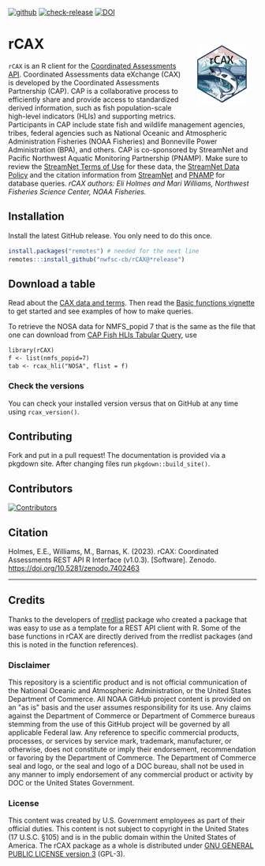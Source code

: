 [![github](https://img.shields.io/github/v/release/nwfsc-cb/rCAX?color=brightgreen&label=GitHub)](https://github.com/nwfsc-cb/rCAX/releases/latest)
[![check-release](https://github.com/nwfsc-cb/rCAX/actions/workflows/check-release.yaml/badge.svg)](https://github.com/nwfsc-cb/rCAX/actions/workflows/check-release.yaml)
[![DOI](https://zenodo.org/badge/DOI/10.5281/zenodo.7402463.svg)](https://doi.org/10.5281/zenodo.7402463)


rCAX <img src="man/figures/logo2.png" align="right" width="20%"  hspace="20" vspace="20"/>
========

`rCAX` is an R client for the [Coordinated Assessments API](https://www.streamnet.org/resources/exchange-tools/rest-api-documentation/). Coordinated Assessments data eXchange (CAX) is developed by the Coordinated Assessments Partnership (CAP). CAP is a collaborative process to efficiently share and provide access to standardized derived information, such as fish population-scale high-level indicators (HLIs) and supporting metrics. Participants in CAP include state fish and wildlife management agencies, tribes, federal agencies such as National Oceanic and Atmospheric Administration Fisheries (NOAA Fisheries) and Bonneville Power Administration (BPA), and others. CAP is co-sponsored by StreamNet and Pacific Northwest Aquatic Monitoring Partnership (PNAMP). Make sure to review the [StreamNet Terms of Use](https://nwfsc-cb.github.io/rCAX/articles/terms.html) for these data, the [StreamNet Data Policy](https://www.streamnet.org/resources/exchange-tools/data-agreements/) and the citation information from [StreamNet](https://www.streamnet.org/resources/citing-sn/) and [PNAMP](https://www.pnamp.org/project/data-citation-and-attribution) for database queries. *rCAX authors: Eli Holmes and Mari Williams, Northwest Fisheries Science Center, NOAA Fisheries.*

## Installation

Install the latest GitHub release. You only need to do this once.

```r
install.packages("remotes") # needed for the next line
remotes:::install_github("nwfsc-cb/rCAX@*release")
```

## Download a table

Read about the [CAX data and terms](https://nwfsc-cb.github.io/rCAX/articles/cax.html). Then read the [Basic functions vignette](https://nwfsc-cb.github.io/rCAX/articles/basics.html) to get started and see examples of how to make queries.

To retrieve the NOSA data for NMFS_popid 7 that is the same as the file that one can download from [CAP Fish HLIs Tabular Query](https://www.streamnet.org/data/hli/), use

```
library(rCAX)
f <- list(nmfs_popid=7)
tab <- rcax_hli("NOSA", flist = f)
```

### Check the versions

You can check your installed version versus that on GitHub at any time using `rcax_version()`.


## Contributing

Fork and put in a pull request! The documentation is provided via a pkgdown site. After changing files run `pkgdown::build_site()`.

## Contributors

[![Contributors](https://contrib.rocks/image?repo=nwfsc-cb/rCAX)](https://github.com/nwfsc-cb/rCAX/graphs/contributors)

## Citation

Holmes, E.E., Williams, M., Barnas, K. (2023). rCAX: Coordinated Assessments REST API R Interface (v1.0.3). [Software]. Zenodo. https://doi.org/10.5281/zenodo.7402463


<hr>

## Credits

Thanks to the developers of [rredlist](https://github.com/ropensci/rredlist) package who created a package that was easy to use as a template for a REST API client with R. Some of the base functions in rCAX are directly derived from the rredlist packages (and this is noted in the function references).


### Disclaimer

This repository is a scientific product and is not official communication of the National Oceanic and Atmospheric Administration, or the United States Department of Commerce. All NOAA GitHub project content is provided on an "as is" basis and the user assumes responsibility for its use. Any claims against the Department of Commerce or Department of Commerce bureaus stemming from the use of this GitHub project will be governed by all applicable Federal law. Any reference to specific commercial products, processes, or services by service mark, trademark, manufacturer, or otherwise, does not constitute or imply their endorsement, recommendation or favoring by the Department of Commerce. The Department of Commerce seal and logo, or the seal and logo of a DOC bureau, shall not be used in any manner to imply endorsement of any commercial product or activity by DOC or the United States Government.

### License

This content was created by U.S. Government employees as part of their official duties. This content is not subject to copyright in the United States (17 U.S.C. §105) and is in the public domain within the United States of America. The rCAX package as a whole is distributed under [GNU GENERAL PUBLIC
LICENSE version 3](https://www.tldrlegal.com/license/gnu-general-public-license-v3-gpl-3) (GPL-3).




